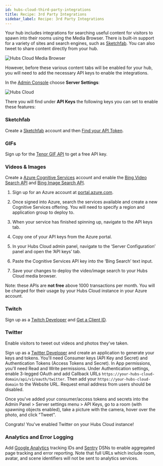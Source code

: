 ```yaml
---
id: hubs-cloud-third-party-integrations
title: Recipe: 3rd Party Integrations
sidebar_label: Recipe: 3rd Party Integrations
---
```


Your hub includes integrations for searching useful content for visitors to spawn into their rooms using the Media Browser. There is built-in support for a variety of sites and search engines, such as [Sketchfab](https://www.sketchfab.com). You can also tweet to share content directly from your hub.

![Hubs Cloud Media Browser](img/hubs-cloud-media-browser.jpeg)

However, before these various content tabs will be enabled for your hub, you will need to add the necessary API keys to enable the integrations.

In the [Admin Console](./admin-getting-started) choose **Server Settings**:

![Hubs Cloud ](img/hubs-cloud-server-settings.jpeg)

There you will find under **API Keys** the following keys you can set to enable these features:

### Sketchfab

Create a [Sketchfab](https://www.sketchfab.com) account and then [Find your API Token](https://help.sketchfab.com/hc/en-us/articles/202600683-Finding-your-API-Token).

### GIFs

Sign up for the [Tenor GIF API](https://tenor.com/gifapi) to get a free API key.

### Videos & Images

Create a [Azure Cognitive Services](https://azure.microsoft.com/en-us/services/cognitive-services/) account and enable the [Bing Video Search API](https://azure.microsoft.com/en-us/services/cognitive-services/bing-video-search-api/) and [Bing Image Search API](https://azure.microsoft.com/en-us/services/cognitive-services/bing-image-search-api/).

1. Sign up for an Azure account at [portal.azure.com](https://portal.azure.com).

2. Once signed into Azure, search the services available and create a new Cognitive Services offering. You will need to specify a region and application group to deploy to.

3. When your service has finished spinning up, navigate to the API keys tab.

4. Copy one of your API keys from the Azure portal.

5. In your Hubs Cloud admin panel, navigate to the ‘Server Configuration’ panel and open the ‘API keys’ tab.

6. Paste the Cognitive Services API key into the ‘Bing Search’ text input.

7. Save your changes to deploy the video/image search to your Hubs Cloud media browser.

Note: these APIs are **not free** above 1000 transactions per month. You will be charged for their usage by your Hubs Cloud instance in your Azure account.

### Twitch

Sign up as a [Twitch Developer](https://dev.twitch.tv/) and [Get a Client ID](https://dev.twitch.tv/docs/v5).

### Twitter

Enable visitors to tweet out videos and photos they've taken.

Sign up as a [Twitter Developer](https://developer.twitter.com/) and create an application to generate your keys and tokens. You'll need Consumer keys (API Key and Secret) and Authentication Tokens (Access Tokens and Secret). In App permissions, you'll need Read and Write permissions. Under Authentication settings, enable 3-legged OAuth and add Callback URLs `https://your-hubs-cloud-domain/api/v1/oauth/twitter`. Then add your `https://your-hubs-cloud-domain` to the Website URL. Request email address from users should be disabled.

Once you've added your consumer/access tokens and secrets into the Admin Panel > Server settings menu > API Keys, go to a room (with spawning objects enabled), take a picture with the camera, hover over the photo, and click "Tweet".

Congrats! You've enabled Twitter on your Hubs Cloud instance!

### Analytics and Error Logging

Add [Google Analytics](https://analytics.google.com/analytics/web/) tracking IDs and [Sentry](https://sentry.io/welcome/) DSNs to enable aggregated page tracking and error reporting. Note that full URLs which include room, avatar, and scene identifiers will not be sent to analytics services.
